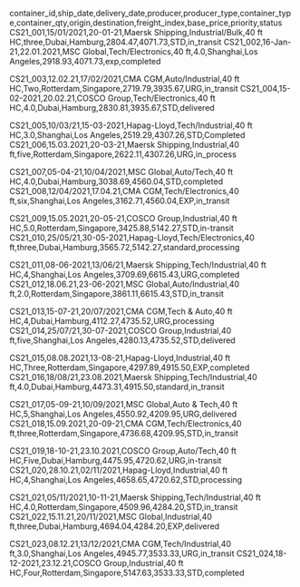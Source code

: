container_id,ship_date,delivery_date,producer,producer_type,container_type,container_qty,origin,destination,freight_index,base_price,priority,status
CS21_001,15/01/2021,20-01-21,Maersk Shipping,Industrial/Bulk,40 ft HC,three,Dubai,Hamburg,2804.47,4071.73,STD,in_transit
CS21_002,16-Jan-21,22.01.2021,MSC Global,Tech/Electronics,40 ft,4.0,Shanghai,Los Angeles,2918.93,4071.73,exp,completed

CS21_003,12.02.21,17/02/2021,CMA CGM,Auto/Industrial,40 ft HC,Two,Rotterdam,Singapore,2719.79,3935.67,URG,in_transit
CS21_004,15-02-2021,20.02.21,COSCO Group,Tech/Electronics,40 ft HC,4.0,Dubai,Hamburg,2830.81,3935.67,STD,delivered

CS21_005,10/03/21,15-03-2021,Hapag-Lloyd,Tech/Industrial,40 ft HC,3.0,Shanghai,Los Angeles,2519.29,4307.26,STD,Completed
CS21_006,15.03.2021,20-03-21,Maersk Shipping,Industrial,40 ft,five,Rotterdam,Singapore,2622.11,4307.26,URG,in_process

CS21_007,05-04-21,10/04/2021,MSC Global,Auto/Tech,40 ft HC,4.0,Dubai,Hamburg,3038.69,4560.04,STD,completed
CS21_008,12/04/2021,17.04.21,CMA CGM,Tech/Electronics,40 ft,six,Shanghai,Los Angeles,3162.71,4560.04,EXP,in_transit

CS21_009,15.05.2021,20-05-21,COSCO Group,Industrial,40 ft HC,5.0,Rotterdam,Singapore,3425.88,5142.27,STD,in-transit
CS21_010,25/05/21,30-05-2021,Hapag-Lloyd,Tech/Electronics,40 ft,three,Dubai,Hamburg,3565.72,5142.27,standard,processing

CS21_011,08-06-2021,13/06/21,Maersk Shipping,Tech/Industrial,40 ft HC,4,Shanghai,Los Angeles,3709.69,6615.43,URG,completed
CS21_012,18.06.21,23-06-2021,MSC Global,Auto/Industrial,40 ft,2.0,Rotterdam,Singapore,3861.11,6615.43,STD,in_transit

CS21_013,15-07-21,20/07/2021,CMA CGM,Tech & Auto,40 ft HC,4,Dubai,Hamburg,4112.27,4735.52,URG,processing
CS21_014,25/07/21,30-07-2021,COSCO Group,Industrial,40 ft,five,Shanghai,Los Angeles,4280.13,4735.52,STD,delivered

CS21_015,08.08.2021,13-08-21,Hapag-Lloyd,Industrial,40 ft HC,Three,Rotterdam,Singapore,4297.89,4915.50,EXP,completed
CS21_016,18/08/21,23.08.2021,Maersk Shipping,Tech/Industrial,40 ft,4.0,Dubai,Hamburg,4473.31,4915.50,standard,in_transit

CS21_017,05-09-21,10/09/2021,MSC Global,Auto & Tech,40 ft HC,5,Shanghai,Los Angeles,4550.92,4209.95,URG,delivered
CS21_018,15.09.2021,20-09-21,CMA CGM,Tech/Electronics,40 ft,three,Rotterdam,Singapore,4736.68,4209.95,STD,in_transit

CS21_019,18-10-21,23.10.2021,COSCO Group,Auto/Tech,40 ft HC,Five,Dubai,Hamburg,4475.95,4720.62,URG,in-transit
CS21_020,28.10.21,02/11/2021,Hapag-Lloyd,Industrial,40 ft HC,4,Shanghai,Los Angeles,4658.65,4720.62,STD,processing

CS21_021,05/11/2021,10-11-21,Maersk Shipping,Tech/Industrial,40 ft HC,4.0,Rotterdam,Singapore,4509.96,4284.20,STD,in_transit
CS21_022,15.11.21,20/11/2021,MSC Global,Industrial,40 ft,three,Dubai,Hamburg,4694.04,4284.20,EXP,delivered

CS21_023,08.12.21,13/12/2021,CMA CGM,Tech/Industrial,40 ft,3.0,Shanghai,Los Angeles,4945.77,3533.33,URG,in_transit
CS21_024,18-12-2021,23.12.21,COSCO Group,Industrial,40 ft HC,Four,Rotterdam,Singapore,5147.63,3533.33,STD,completed